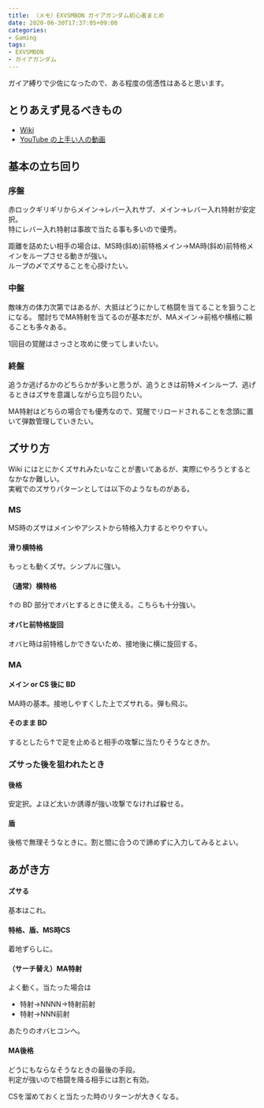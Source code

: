 ```yaml
---
title: （メモ）EXVSMBON ガイアガンダム初心者まとめ
date: 2020-06-30T17:37:05+09:00
categories:
- Gaming
tags:
- EXVSMBON
- ガイアガンダム
---
```


ガイア縛りで少佐になったので、ある程度の信憑性はあると思います。

## とりあえず見るべきもの
- [Wiki](https://w.atwiki.jp/gundamexvsmbon/pages/183.html)
- [YouTube の上手い人の動画](https://www.youtube.com/results?search_query=%E3%82%AC%E3%82%A4%E3%82%A2%E3%82%AC%E3%83%B3%E3%83%80%E3%83%A0+EXVSMBON)

## 基本の立ち回り
### 序盤
赤ロックギリギリからメイン→レバー入れサブ、メイン→レバー入れ特射が安定択。  
特にレバー入れ特射は事故で当たる事も多いので優秀。

距離を詰めたい相手の場合は、MS時(斜め)前特格メイン→MA時(斜め)前特格メインをループさせる動きが強い。  
ループの〆でズサることを心掛けたい。

### 中盤
敵味方の体力次第ではあるが、大抵はどうにかして格闘を当てることを狙うことになる。
闇討ちでMA特射を当てるのが基本だが、MAメイン→前格や横格に頼ることも多々ある。

1回目の覚醒はさっさと攻めに使ってしまいたい。

### 終盤
追うか逃げるかのどちらかが多いと思うが、追うときは前特メインループ、逃げるときはズサを意識しながら立ち回りたい。

MA特射はどちらの場合でも優秀なので、覚醒でリロードされることを念頭に置いて弾数管理していきたい。

## ズサり方
Wiki にはとにかくズサれみたいなことが書いてあるが、実際にやろうとするとなかなか難しい。  
実戦でのズサりパターンとしては以下のようなものがある。

### MS
MS時のズサはメインやアシストから特格入力するとやりやすい。
#### 滑り横特格
もっとも動くズサ。シンプルに強い。  

#### （通常）横特格
↑の BD 部分でオバヒするときに使える。こちらも十分強い。

#### オバヒ前特格旋回
オバヒ時は前特格しかできないため、接地後に横に旋回する。

### MA
#### メイン or CS 後に BD
MA時の基本。接地しやすくした上でズサれる。弾も飛ぶ。

#### そのまま BD
するとしたら↑で足を止めると相手の攻撃に当たりそうなときか。

### ズサった後を狙われたとき
#### 後格
安定択。よほど太いか誘導が強い攻撃でなければ躱せる。

#### 盾
後格で無理そうなときに。割と間に合うので諦めずに入力してみるとよい。

## あがき方

#### ズサる
基本はこれ。

#### 特格、盾、MS時CS
着地ずらしに。

#### （サーチ替え）MA特射
よく動く。当たった場合は

- 特射→NNNN→特射前射  
- 特射→NNN前射

あたりのオバヒコンへ。

#### MA後格
どうにもならなそうなときの最後の手段。  
判定が強いので格闘を降る相手には割と有効。

CSを溜めておくと当たった時のリターンが大きくなる。